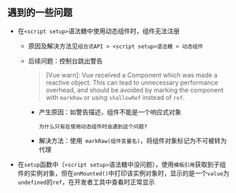 ## 遇到的一些问题

- 在`<script setup>`语法糖中使用动态组件时，组件无法注册

  - 原因及解决方法见`组合式API > <script setup>语法糖 > 动态组件 `

  - 后续问题：控制台跳出警告

    > [Vue warn]: Vue received a Component which was made a reactive object. This can lead to unnecessary performance overhead, and should be avoided by marking the component with `markRaw` or using `shallowRef` instead of `ref`. 

    - 产生原因：如警告描述，组件不能是一个响应式对象

      `为什么只有在使用动态组件时会遇到这个问题?`

    - 解决方法：使用` markRaw(组件变量名)`，将组件对象标记为不可被转为代理

- 在`setup`函数中（`<script setup>`语法糖中没问题），使用`模板引用`获取到子组件的实例对象，但在`onMounted()`中打印该实例对象时，显示的是一个`value`为`undefined`的`ref`，在开发者工具中查看时正常显示